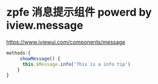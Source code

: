 # zpfe 消息提示组件 powerd by iview.message
<https://www.iviewui.com/components/message>

```js
methods:{
     showMessage() {
      this.$Message.info('This is a info tip')
    }
}
```